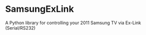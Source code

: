 SamsungExLink
=============

A Python library for controlling your 2011 Samsung TV via Ex-Link (Serial/RS232)
